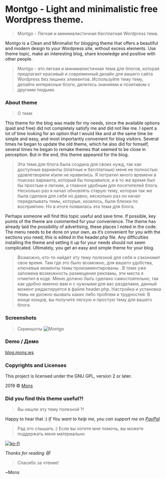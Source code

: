# Montgo - Light and minimalistic free Wordpress theme.
> Montgo - Легкая и минималистичная бесплатная Wordpress тема.

Montgo is a Clean and Minimalist for blogging theme that offers a beautiful and modern design to your Wordpress site, 
without excess elements. Use theme topic, make an interesting blog, share knowledge and positive with other people.

>Montgo - это легкая и минималистичная тема для блогов, которая предлагает красивый и современный дизайн для вашего сайта Wordpress без лишних элементов. Используйте тему тему, делайте интересные блоги, делитесь знаниями и позитивом с другими людьми.


### About theme
> О теме

This theme for the blog was made for my needs, since the available options (paid and free) did not completely satisfy me and did not like me. I spent a lot of time looking for an option that I would like and at the same time be simple and easy, and most importantly convenient for blog visitors. Several times he began to update the old theme, which he also did for himself, several times he began to remake themes that seemed to be close in perception. But in the end, this theme appeared for the blog.

>Эта тема для блога была создана для своих нужд, так как доступные варианты (платные и бесплатные) меня не полностью удовлетворяли и\или не нравились. Я потратил много времени в поисках варианта, который бы понравился, и в то же время был бы простым и легким, а главное удобным для посетителей блога. Несколько раз я начал обновлять старую тему, которая так же была сделана для себя но давно, несколько раз он начал переделывать темы, которые, казалось, были близки по восприятию. Но в итоге появилась  эта тема для блога.

Perhaps someone will find this topic useful and save time. If possible, key points of the theme are commented for your convenience. The theme has already laid the possibility of advertising, these places I noted in the code. The menu needs to be done on your own, as it’s convenient for you with the sections you need, this is edited in the header.php file. Any difficulties installing the theme and setting it up for your needs should not seem complicated. Ultimately, you get an easy and simple theme for your blog.

>Возможно, кто-то найдет эту тему полезной для себя и сэкономит свое время. Там где это было возможно, для вашего удобства,  ключевые моменты темы прокомментированы . В теме уже заложена возможность размещения рекламы, эти места я отметил в коде. Меню должно быть сделано самостоятельно, так как удобно именно вам и с нужными для вас разделами, данный момент редактируется в файле header.php. Настройка и установка темы не должно вызвать каких либо проблем и трудностей. В конце концов, вы получите легкую и простую тему для вашего блога.

### Screenshots
>Скриншоты
![Montgo](https://github.com/blyamur/Montgo/blob/master/montgo/screenshot.png)

### Demo / Демо
[blog.mons.ws](https://blog.mons.ws)

### Copyrights and Licenses
This project is licensed under the GNU GPL, version 2 or later.

2019 © [Mons](https://blog.mons.ws)


### Did you find this theme useful?!
> Вы нашли эту тему полезной ?!

Happy to hear that :) *If You want to help me, you can support me on [PayPal](https://paypal.me/enkonu)*

> Рад это слышать :) Если вы хотите мне помочь, вы можете поддержать меня материально

[![ko-fi](https://www.ko-fi.com/img/githubbutton_sm.svg)](https://ko-fi.com/I2I41252N)

*Thanks for reading :heart_eyes_cat:*
> Спасибо за чтение!

~Mons
